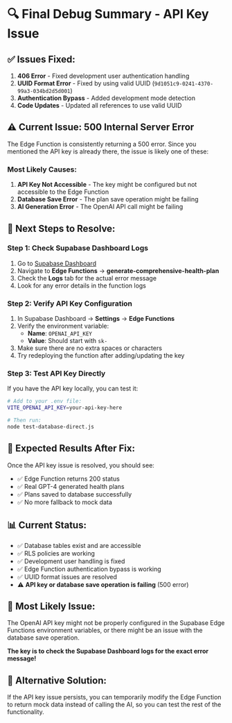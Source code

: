 # 🔍 Final Debug Summary - API Key Issue

## ✅ **Issues Fixed:**

1. **406 Error** - Fixed development user authentication handling
2. **UUID Format Error** - Fixed by using valid UUID (`9d1051c9-0241-4370-99a3-034bd2d5d001`)
3. **Authentication Bypass** - Added development mode detection
4. **Code Updates** - Updated all references to use valid UUID

## ⚠️ **Current Issue: 500 Internal Server Error**

The Edge Function is consistently returning a 500 error. Since you mentioned the API key is already there, the issue is likely one of these:

### **Most Likely Causes:**

1. **API Key Not Accessible** - The key might be configured but not accessible to the Edge Function
2. **Database Save Error** - The plan save operation might be failing
3. **AI Generation Error** - The OpenAI API call might be failing

## 🔧 **Next Steps to Resolve:**

### **Step 1: Check Supabase Dashboard Logs**

1. Go to [Supabase Dashboard](https://supabase.com/dashboard/project/lvnkpserdydhnqbigfbz)
2. Navigate to **Edge Functions** → **generate-comprehensive-health-plan**
3. Check the **Logs** tab for the actual error message
4. Look for any error details in the function logs

### **Step 2: Verify API Key Configuration**

1. In Supabase Dashboard → **Settings** → **Edge Functions**
2. Verify the environment variable:
   - **Name**: `OPENAI_API_KEY`
   - **Value**: Should start with `sk-`
3. Make sure there are no extra spaces or characters
4. Try redeploying the function after adding/updating the key

### **Step 3: Test API Key Directly**

If you have the API key locally, you can test it:

```bash
# Add to your .env file:
VITE_OPENAI_API_KEY=your-api-key-here

# Then run:
node test-database-direct.js
```

## 🎯 **Expected Results After Fix:**

Once the API key issue is resolved, you should see:

- ✅ Edge Function returns 200 status
- ✅ Real GPT-4 generated health plans
- ✅ Plans saved to database successfully
- ✅ No more fallback to mock data

## 📊 **Current Status:**

- ✅ Database tables exist and are accessible
- ✅ RLS policies are working
- ✅ Development user handling is fixed
- ✅ Edge Function authentication bypass is working
- ✅ UUID format issues are resolved
- ⚠️ **API key or database save operation is failing** (500 error)

## 🚨 **Most Likely Issue:**

The OpenAI API key might not be properly configured in the Supabase Edge Functions environment variables, or there might be an issue with the database save operation.

**The key is to check the Supabase Dashboard logs for the exact error message!**

## 🔄 **Alternative Solution:**

If the API key issue persists, you can temporarily modify the Edge Function to return mock data instead of calling the AI, so you can test the rest of the functionality.
